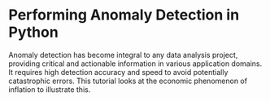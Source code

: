 # Performing Anomaly Detection in Python
Anomaly detection has become integral to any data analysis project, providing critical and actionable information in various application domains. It requires high detection accuracy and speed to avoid potentially catastrophic errors. This tutorial looks at the economic phenomenon of inflation to illustrate this.
